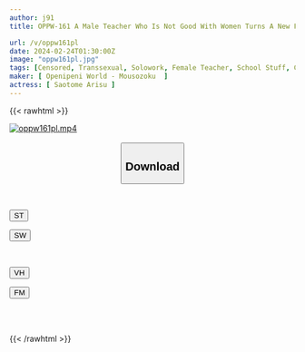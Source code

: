 ```yaml
---
author: j91
title: OPPW-161 A Male Teacher Who Is Not Good With Women Turns A New Female Teacher Into A Boy! ? Alice Saotome

url: /v/oppw161pl
date: 2024-02-24T01:30:00Z
image: "oppw161pl.jpg"
tags: [Censored, Transsexual, Solowork, Female Teacher, School Stuff, Cross Dressing	]
maker: [ Openipeni World - Mousozoku  ]
actress: [ Saotome Arisu ]
---
```



{{< rawhtml >}}

<div class="video" data-videoid="bzeo04XLewUPPzP">
    <a href="javascript:;">
        <img src="/v/oppw161pl/oppw161pl.jpg" width="WIDTH" height="HEIGHT" alt="oppw161pl.mp4" loading="lazy">
    </a>
</div>

<script type="text/javascript" src="https://j91.asia/asset/on-demand-st.js"></script>

<br>
  <link rel="stylesheet" href="https://j91.asia/asset/bs5.css">
  
  <center>
  <button class="btn btn-primary" type="button" data-bs-toggle="collapse" data-bs-target=".multi-collapse" aria-expanded="false" aria-controls="multiCollapseExample1 multiCollapseExample2"><h2>Download</h2></button></center>
</p>
<div class="row">
  <div class="col">
    <div class="collapse multi-collapse" id="multiCollapseExample1">
      <div class="card card-body">
	      	      <br>
<div class="buttons">  
<p><a href="https://streamtape.to/v/bzeo04XLewUPPzP" target="_blank"><button class="btn-hover color-3"><i class="fa fa-download"></i> ST</button></a></p>
<p><a href="https://cdnwish.com/t4sjmm8kblx0" target="_blank"><button class="btn-hover color-2"><i class="fa fa-download"></i> SW</button></a></p></div>
    </div>
  </div>
</div>
  <div class="col">
    <div class="collapse multi-collapse" id="multiCollapseExample2">
      <div class="card card-body">
	      <br>
<div class="buttons">
<p><a href="https://vidhidepro.com/f/d4kw32j8v60j"><button class="btn-hover color-9"><i class="fa fa-download"></i> VH</button></a></p>
<p><a href="https://filemoon.sx/d/9vqt76j0clb5"><button class="btn-hover color-8"><i class="fa fa-download"></i> FM</button></a></p></div>
<br><br>
      </div>
    </div>
  </div>
</div>

{{< /rawhtml >}}